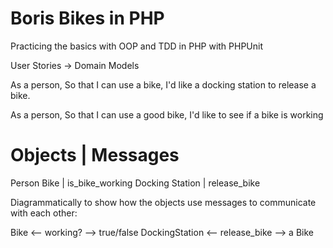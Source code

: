 # Boris Bikes in PHP

Practicing the basics with OOP and TDD in PHP with PHPUnit 

User Stories -> Domain Models

As a person,
So that I can use a bike,
I'd like a docking station to release a bike.

As a person,
So that I can use a good bike,
I'd like to see if a bike is working

# Objects | Messages
Person
Bike | is_bike_working
Docking Station | release_bike

Diagrammatically to show how the objects use messages to communicate with each other:

Bike <-- working? --> true/false
DockingStation <-- release_bike --> a Bike